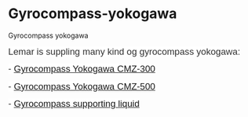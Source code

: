 # Gyrocompass-yokogawa
Gyrocompass yokogawa
<p><span style="font-size: 14.0pt; line-height: 115%; font-family: 'Helvetica','sans-serif'; color: #333333; background: white;">Lemar is suppling many kind og gyrocompass yokogawa:</span></p>
<p><span style="font-size: 14.0pt; line-height: 115%; font-family: 'Helvetica','sans-serif'; color: #333333; background: white;">- <a href="http://lemarsg.com/our-products/gyro-compass/yokogawa/gyrocompass-yokogawa-cmz300x">Gyrocompass Yokogawa CMZ-300</a></span></p>
<p><span style="font-size: 14.0pt; line-height: 115%; font-family: 'Helvetica','sans-serif'; color: #333333; background: white;">- <a href="http://lemarsg.com/our-products/gyro-compass/yokogawa/gyrocompass-yokogawa-cmz500b">Gyrocompass Yokogawa CMZ-500</a></span></p>
<p><span style="font-size: 14.0pt; line-height: 115%; font-family: 'Helvetica','sans-serif'; color: #333333; background: white;">- <a href="http://lemarsg.com/our-products/gyro-compass/yokogawa/yokogawa-supporting-liquid">Gyrocompass supporting liquid</a></span></p>
